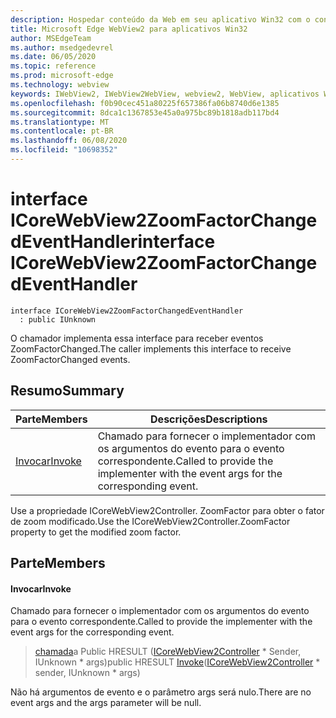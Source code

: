 ```yaml
---
description: Hospedar conteúdo da Web em seu aplicativo Win32 com o controle WebView2 do Microsoft Edge
title: Microsoft Edge WebView2 para aplicativos Win32
author: MSEdgeTeam
ms.author: msedgedevrel
ms.date: 06/05/2020
ms.topic: reference
ms.prod: microsoft-edge
ms.technology: webview
keywords: IWebView2, IWebView2WebView, webview2, WebView, aplicativos Win32, Win32, Edge, ICoreWebView2, ICoreWebView2Controller, controle do navegador, HTML Edge
ms.openlocfilehash: f0b90cec451a80225f657386fa06b8740d6e1385
ms.sourcegitcommit: 8dca1c1367853e45a0a975bc89b1818adb117bd4
ms.translationtype: MT
ms.contentlocale: pt-BR
ms.lasthandoff: 06/08/2020
ms.locfileid: "10698352"
---
```

# <span data-ttu-id="d3ec8-104">interface ICoreWebView2ZoomFactorChangedEventHandler</span><span class="sxs-lookup"><span data-stu-id="d3ec8-104">interface ICoreWebView2ZoomFactorChangedEventHandler</span></span> 

```
interface ICoreWebView2ZoomFactorChangedEventHandler
  : public IUnknown
```

<span data-ttu-id="d3ec8-105">O chamador implementa essa interface para receber eventos ZoomFactorChanged.</span><span class="sxs-lookup"><span data-stu-id="d3ec8-105">The caller implements this interface to receive ZoomFactorChanged events.</span></span>

## <span data-ttu-id="d3ec8-106">Resumo</span><span class="sxs-lookup"><span data-stu-id="d3ec8-106">Summary</span></span>

 <span data-ttu-id="d3ec8-107">Parte</span><span class="sxs-lookup"><span data-stu-id="d3ec8-107">Members</span></span>                        | <span data-ttu-id="d3ec8-108">Descrições</span><span class="sxs-lookup"><span data-stu-id="d3ec8-108">Descriptions</span></span>
--------------------------------|---------------------------------------------
[<span data-ttu-id="d3ec8-109">Invocar</span><span class="sxs-lookup"><span data-stu-id="d3ec8-109">Invoke</span></span>](#invoke) | <span data-ttu-id="d3ec8-110">Chamado para fornecer o implementador com os argumentos do evento para o evento correspondente.</span><span class="sxs-lookup"><span data-stu-id="d3ec8-110">Called to provide the implementer with the event args for the corresponding event.</span></span>

<span data-ttu-id="d3ec8-111">Use a propriedade ICoreWebView2Controller. ZoomFactor para obter o fator de zoom modificado.</span><span class="sxs-lookup"><span data-stu-id="d3ec8-111">Use the ICoreWebView2Controller.ZoomFactor property to get the modified zoom factor.</span></span>

## <span data-ttu-id="d3ec8-112">Parte</span><span class="sxs-lookup"><span data-stu-id="d3ec8-112">Members</span></span>

#### <span data-ttu-id="d3ec8-113">Invocar</span><span class="sxs-lookup"><span data-stu-id="d3ec8-113">Invoke</span></span> 

<span data-ttu-id="d3ec8-114">Chamado para fornecer o implementador com os argumentos do evento para o evento correspondente.</span><span class="sxs-lookup"><span data-stu-id="d3ec8-114">Called to provide the implementer with the event args for the corresponding event.</span></span>

> <span data-ttu-id="d3ec8-115">[chamada](#invoke)a Public HRESULT ([ICoreWebView2Controller](icorewebview2controller.md) \* Sender, IUnknown \* args)</span><span class="sxs-lookup"><span data-stu-id="d3ec8-115">public HRESULT [Invoke](#invoke)([ICoreWebView2Controller](icorewebview2controller.md) \* sender, IUnknown \* args)</span></span>

<span data-ttu-id="d3ec8-116">Não há argumentos de evento e o parâmetro args será nulo.</span><span class="sxs-lookup"><span data-stu-id="d3ec8-116">There are no event args and the args parameter will be null.</span></span>

